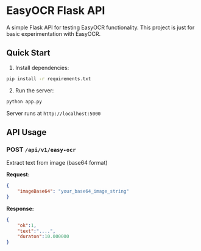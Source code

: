 # EasyOCR Flask API

A simple Flask API for testing EasyOCR functionality. This project is just for basic experimentation with EasyOCR.

## Quick Start

1. Install dependencies:
```bash
pip install -r requirements.txt
```

2. Run the server:
```bash
python app.py
```

Server runs at `http://localhost:5000`

## API Usage

### POST `/api/v1/easy-ocr`
Extract text from image (base64 format)

**Request:**
```json
{
    "imageBase64": "your_base64_image_string"
}
```

**Response:**
```json
{
    "ok":1,
    "text":"....",
    "duraton":10.000000
}
```
